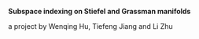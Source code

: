 <b>Subspace indexing on Stiefel and Grassman manifolds</b>

a project by Wenqing Hu, Tiefeng Jiang and Li Zhu

